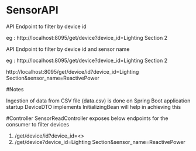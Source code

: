 # SensorAPI

API Endpoint to filter by device id

eg : 	http://localhost:8095/get/device?device_id=Lighting Section 2

API Endpoint to filter by device id and sensor name

eg : 	http://localhost:8095/get/device?device_id=Lighting Section 2

http://localhost:8095/get/device/id?device_id=Lighting Section&sensor_name=ReactivePower


#Notes

Ingestion of data from CSV file (data.csv) is done on Spring Boot application startup
DeviceDTO implements InitializingBean will help in achieving this

#Controller
SensorReadController exposes below endpoints for the consumer to filter devices

1. /get/device/id?device_id=<>
2. /get/device?device_id=Lighting Section&sensor_name=ReactivePower